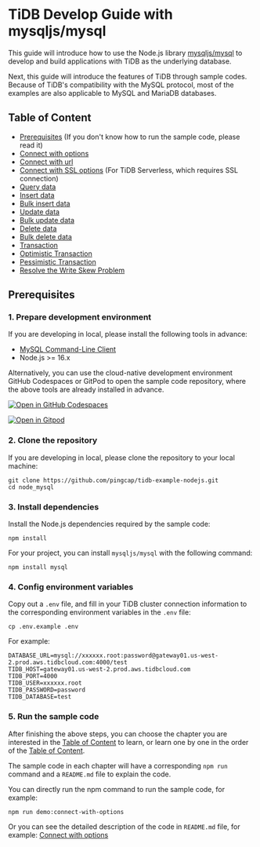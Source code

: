 # TiDB Develop Guide with mysqljs/mysql

This guide will introduce how to use the Node.js library [mysqljs/mysql](https://github.com/mysqljs/mysql) to develop and build applications with TiDB as the underlying database.

Next, this guide will introduce the features of TiDB through sample codes. Because of TiDB's compatibility with the MySQL protocol, most of the examples are also applicable to MySQL and MariaDB databases.

## Table of Content

- [Prerequisites](#prerequisites) (If you don't know how to run the sample code, please read it)
- [Connect with options](./src/connect-with-options/README.md)
- [Connect with url](./src/connect-with-url/README.md)
- [Connect with SSL options](./src/connect-with-ssl-options/README.md) (For TiDB Serverless, which requires SSL connection)
- [Query data](./src/query-data/README.md)
- [Insert data](./src/insert-data/README.md)
- [Bulk insert data](./src/bulk-insert-data/README.md)
- [Update data](./src/update-data/README.md)
- [Bulk update data](./src/bulk-update-data/README.md)
- [Delete data](./src/delete-data/README.md)
- [Bulk delete data](./src/bulk-delete-data/README.md)
- [Transaction](./src/transaction/README.md)
- [Optimistic Transaction](./src/transaction-optimistic/README.md)
- [Pessimistic Transaction](./src/transaction-pessimistic/README.md)
- [Resolve the Write Skew Problem](./src/transaction-write-skew/README.md)

## Prerequisites

### 1. Prepare development environment

If you are developing in local, please install the following tools in advance:

- [MySQL Command-Line Client](https://dev.mysql.com/doc/refman/8.0/en/mysql.html)
- Node.js >= 16.x

Alternatively, you can use the cloud-native development environment GitHub Codespaces or GitPod to open the sample code repository, where the above tools are already installed in advance.

[![Open in GitHub Codespaces](https://github.com/codespaces/badge.svg)](https://codespaces.new/pingcap-inc/tidb-example-nodejs)

[![Open in Gitpod](https://gitpod.io/button/open-in-gitpod.svg)](https://gitpod.io/#https://github.com/pingcap-inc/tidb-example-nodejs)

### 2. Clone the repository

If you are developing in local, please clone the repository to your local machine:

```shell
git clone https://github.com/pingcap/tidb-example-nodejs.git
cd node_mysql
```

### 3. Install dependencies

Install the Node.js dependencies required by the sample code:

```shell
npm install
```

For your project, you can install `mysqljs/mysql` with the following command:

```shell
npm install mysql
```

### 4. Config environment variables

Copy out a `.env` file, and fill in your TiDB cluster connection information to the corresponding environment variables in the `.env` file:

```shell
cp .env.example .env
```

For example:

```
DATABASE_URL=mysql://xxxxxx.root:password@gateway01.us-west-2.prod.aws.tidbcloud.com:4000/test
TIDB_HOST=gateway01.us-west-2.prod.aws.tidbcloud.com
TIDB_PORT=4000
TIDB_USER=xxxxxx.root
TIDB_PASSWORD=password
TIDB_DATABASE=test
```

### 5. Run the sample code

After finishing the above steps, you can choose the chapter you are interested in the [Table of Content](#table-of-content) to learn, or learn one by one in the order of the [Table of Content](#table-of-content).

The sample code in each chapter will have a corresponding `npm run` command and a `README.md` file to explain the code.

You can directly run the npm command to run the sample code, for example:

```shell
npm run demo:connect-with-options
```

Or you can see the detailed description of the code in `README.md` file, for example: [Connect with options](./src/connect-with-options/README.md)

